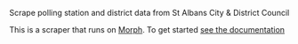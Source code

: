 Scrape polling station and district data from St Albans City & District Council

This is a scraper that runs on [Morph](https://morph.io). To get started [see the documentation](https://morph.io/documentation)
